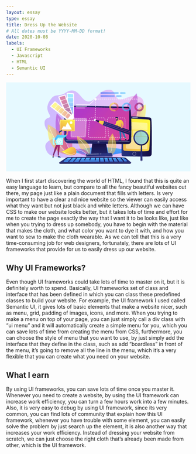 ```yaml
---
layout: essay
type: essay
title: Dress Up the Website
# All dates must be YYYY-MM-DD format!
date: 2020-10-08
labels:
  - UI Frameworks
  - Javascript
  - HTML
  - Semantic UI
---
```


<img class="ui large left floated image" src="../images/ui.png">

When I first start discovering the world of HTML, I found that this is quite an easy language to learn, but compare to all the fancy beautiful websites out there, my page just like a plain document that fills with letters. Is very important to have a clear and nice website so the viewer can easily access what they want but not just black and white letters. Although we can have CSS to make our website looks better, but it takes lots of time and effort for me to create the page exactly the way that I want it to be looks like, just like when you trying to dress up somebody, you have to begin with the material that makes the cloth, and what color you want to dye it with, and how you want to sew to make the cloth wearable. As we can tell that this is a very time-consuming job for web designers, fortunately, there are lots of UI frameworks that provide for us to easily dress up our website.

## Why UI Frameworks?

Even though UI frameworks could take lots of time to master on it, but it is definitely worth to spend. Basically, UI frameworks set of class and interface that has been defined in which you can class these predefined classes to build your website. For example, the UI framework I used called Semantic UI, it gives lots of basic elements that make a website nicer, such as menu, grid, padding of images, icons, and more. When you trying to make a menu on top of your page, you can just simply call a div class with “ui menu” and it will automatically create a simple menu for you, which you can save lots of time from creating the menu from CSS, furthermore, you can choose the style of menu that you want to use, by just simply add the interface that they define in the class, such as add “boardless” in front of the menu, it’s going to remove all the line in the menu, which it’s a very flexible that you can create what you need on your website.

## What I earn

By using UI frameworks, you can save lots of time once you master it. Whenever you need to create a website, by using the UI framework can increase work efficiency, you can turn a few hours work into a few minutes. Also, it is very easy to debug by using UI framework, since its very common, you can find lots of community that explain how this UI framework, whenever you have trouble with some element, you can easily solve the problem by just search up the element, it is also another way that increases your work efficiency. Instead of dressing your website from scratch, we can just choose the right cloth that’s already been made from other, which is the UI framework.

